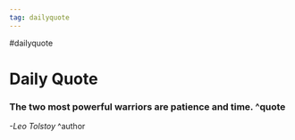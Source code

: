 ```yaml
---
tag: dailyquote
---
```


#dailyquote

# Daily Quote

### The two most powerful warriors are patience and time. ^quote
*-Leo Tolstoy* ^author
